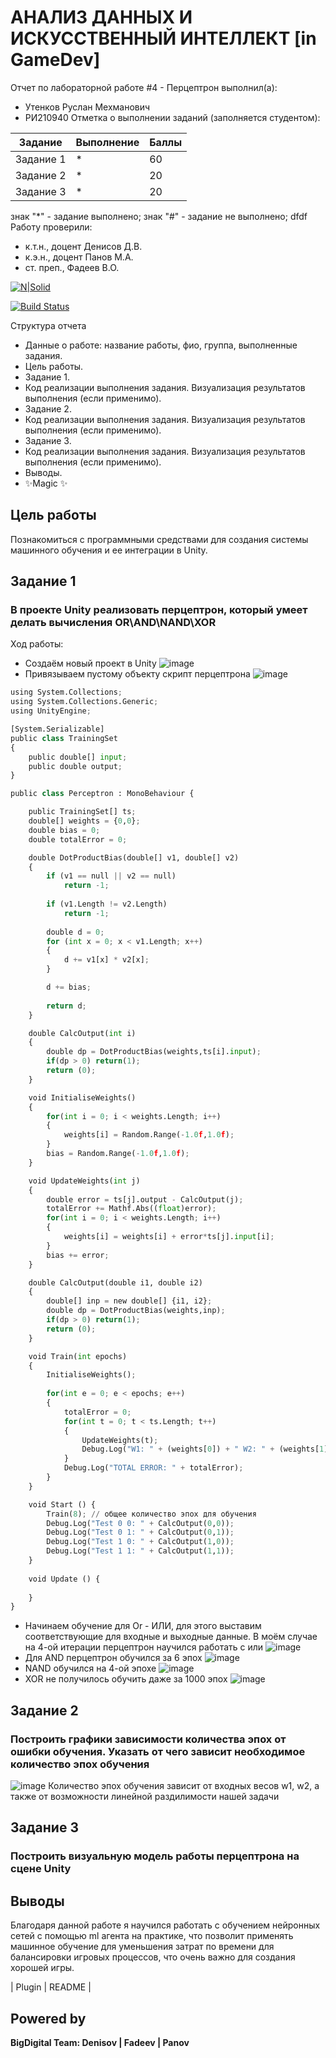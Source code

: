 # АНАЛИЗ ДАННЫХ И ИСКУССТВЕННЫЙ ИНТЕЛЛЕКТ [in GameDev]
Отчет по лабораторной работе #4 - Перцептрон выполнил(а):
- Утенков Руслан Мехманович
- РИ210940
Отметка о выполнении заданий (заполняется студентом):

| Задание | Выполнение | Баллы |
| ------ | ------ | ------ |
| Задание 1 | * | 60 |
| Задание 2 | * | 20 |
| Задание 3 | * | 20 |

знак "*" - задание выполнено; знак "#" - задание не выполнено;
dfdf
Работу проверили:
- к.т.н., доцент Денисов Д.В.
- к.э.н., доцент Панов М.А.
- ст. преп., Фадеев В.О.

[![N|Solid](https://cldup.com/dTxpPi9lDf.thumb.png)](https://nodesource.com/products/nsolid)

[![Build Status](https://travis-ci.org/joemccann/dillinger.svg?branch=master)](https://travis-ci.org/joemccann/dillinger)

Структура отчета

- Данные о работе: название работы, фио, группа, выполненные задания.
- Цель работы.
- Задание 1.
- Код реализации выполнения задания. Визуализация результатов выполнения (если применимо).
- Задание 2.
- Код реализации выполнения задания. Визуализация результатов выполнения (если применимо).
- Задание 3.
- Код реализации выполнения задания. Визуализация результатов выполнения (если применимо).
- Выводы.
- ✨Magic ✨

## Цель работы
Познакомиться с программными средствами для создания системы машинного обучения и ее интеграции в Unity.

## Задание 1
### В проекте Unity реализовать перцептрон, который умеет делать вычисления OR\AND\NAND\XOR
Ход работы:
- Создаём новый проект в Unity
![image](https://user-images.githubusercontent.com/77449049/205114978-6e6beb32-c4b2-4a94-99e0-affc28e904c4.png)
- Привязываем пустому объекту скрипт перцептрона
![image](https://user-images.githubusercontent.com/77449049/205120180-cf3ee78d-8958-4685-a795-d905a1e992b8.png)

```py
using System.Collections;
using System.Collections.Generic;
using UnityEngine;

[System.Serializable]
public class TrainingSet
{
	public double[] input;
	public double output;
}

public class Perceptron : MonoBehaviour {

	public TrainingSet[] ts;
	double[] weights = {0,0};
	double bias = 0;
	double totalError = 0;

	double DotProductBias(double[] v1, double[] v2) 
	{
		if (v1 == null || v2 == null)
			return -1;
	 
		if (v1.Length != v2.Length)
			return -1;
	 
		double d = 0;
		for (int x = 0; x < v1.Length; x++)
		{
			d += v1[x] * v2[x];
		}

		d += bias;
	 
		return d;
	}

	double CalcOutput(int i)
	{
		double dp = DotProductBias(weights,ts[i].input);
		if(dp > 0) return(1);
		return (0);
	}

	void InitialiseWeights()
	{
		for(int i = 0; i < weights.Length; i++)
		{
			weights[i] = Random.Range(-1.0f,1.0f);
		}
		bias = Random.Range(-1.0f,1.0f);
	}

	void UpdateWeights(int j)
	{
		double error = ts[j].output - CalcOutput(j);
		totalError += Mathf.Abs((float)error);
		for(int i = 0; i < weights.Length; i++)
		{			
			weights[i] = weights[i] + error*ts[j].input[i]; 
		}
		bias += error;
	}

	double CalcOutput(double i1, double i2)
	{
		double[] inp = new double[] {i1, i2};
		double dp = DotProductBias(weights,inp);
		if(dp > 0) return(1);
		return (0);
	}

	void Train(int epochs)
	{
		InitialiseWeights();
		
		for(int e = 0; e < epochs; e++)
		{
			totalError = 0;
			for(int t = 0; t < ts.Length; t++)
			{
				UpdateWeights(t);
				Debug.Log("W1: " + (weights[0]) + " W2: " + (weights[1]) + " B: " + bias);
			}
			Debug.Log("TOTAL ERROR: " + totalError);
		}
	}

	void Start () {
		Train(8); // общее количество эпох для обучения
		Debug.Log("Test 0 0: " + CalcOutput(0,0));
		Debug.Log("Test 0 1: " + CalcOutput(0,1));
		Debug.Log("Test 1 0: " + CalcOutput(1,0));
		Debug.Log("Test 1 1: " + CalcOutput(1,1));		
	}
	
	void Update () {
		
	}
}
```
- Начинаем обучение для Or - ИЛИ, для этого выставим соответствующие для входные и выходные данные. В моём случае на 4-ой итерации перцептрон научился работать с или
![image](https://user-images.githubusercontent.com/77449049/205122040-2f9f610d-5051-47e5-9679-f7e5f474d1f0.png)
- Для AND перцептрон обучился за 6 эпох
![image](https://user-images.githubusercontent.com/77449049/205123948-f6c7c4f2-7192-43ce-9dde-594b9e3d46f5.png)
- NAND обучился на 4-ой эпохе
![image](https://user-images.githubusercontent.com/77449049/205124362-824a07e3-144c-40e8-9835-827a1c1c5157.png)
- XOR не получилось обучить даже за 1000 эпох
![image](https://user-images.githubusercontent.com/77449049/205124825-a6d4b136-93aa-43a0-b05e-6fb91e6aedf0.png)

## Задание 2
### Построить графики зависимости количества эпох от ошибки обучения. Указать от чего зависит необходимое количество эпох обучения
![image](https://user-images.githubusercontent.com/77449049/205127446-83436cf1-70a9-41bd-bf1f-d2717ba63538.png)
Количество эпох обучения зависит от входных весов w1, w2, а также от возможности линейной раздилимости нашей задачи
## Задание 3
### Построить визуальную модель работы перцептрона на сцене Unity

## Выводы

Благодаря данной работе я научился работать с обучением нейронных сетей с помощью ml агента на практике, что позволит применять машинное обучение для уменьшения затрат
по времени для балансировки игровых процессов, что очень важно для создания хорошей игры.

| Plugin | README |

## Powered by

**BigDigital Team: Denisov | Fadeev | Panov**
